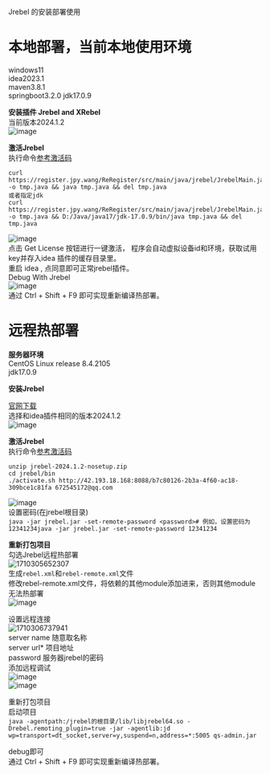 Jrebel 的安装部署使用

# 本地部署，当前本地使用环境  
windows11  
idea2023.1  
maven3.8.1  
springboot3.2.0
jdk17.0.9  

**安装插件 Jrebel and XRebel**  
当前版本2024.1.2  
![image](https://github.com/vencc/vencc.github.io/assets/15951328/2f04f834-626f-45f6-bcf1-d4e00bc48cf8)  

**激活Jrebel**  
执行命令<a href="https://www.jpy.wang/page/jrebel.html">参考激活码</a>  
```
curl https://register.jpy.wang/ReRegister/src/main/java/jrebel/JrebelMain.java -o tmp.java && java tmp.java && del tmp.java
或者指定jdk
curl https://register.jpy.wang/ReRegister/src/main/java/jrebel/JrebelMain.java -o tmp.java && D:/Java/java17/jdk-17.0.9/bin/java tmp.java && del tmp.java
```
![image](https://github.com/vencc/vencc.github.io/assets/15951328/4a7de681-8e74-417e-8e33-ee9fd0e1d4f5)  
点击 Get License 按钮进行一键激活， 程序会自动虚拟设备id和环境，获取试用key并存入idea 插件的缓存目录里。  
重启 idea , 点同意即可正常jrebel插件。  
Debug With Jrebel  
![image](https://github.com/vencc/vencc.github.io/assets/15951328/d1f5bb08-9c56-4c3a-a781-fbb674d6bfab)  
通过 Ctrl + Shift + F9 即可实现重新编译热部署。  

# 远程热部署  
**服务器环境**  
CentOS Linux release 8.4.2105  
jdk17.0.9  

**安装Jrebel**  

[官网下载](https://www.jrebel.com/products/jrebel/download/prev-releases)  
选择和idea插件相同的版本2024.1.2  
![image](https://github.com/vencc/vencc.github.io/assets/15951328/fe15f856-32da-422c-a5b2-346fcd5b2c32)  

**激活Jrebel**  
执行命令<a href="https://www.jpy.wang/page/jrebel.html">参考激活码</a>  
```
unzip jrebel-2024.1.2-nosetup.zip
cd jrebel/bin
./activate.sh http://42.193.18.168:8088/b7c80126-2b3a-4f60-ac18-309bce1c81fa 672545172@qq.com
```
![image](https://github.com/vencc/vencc.github.io/assets/15951328/c9e5e714-840e-46cf-a31a-95ec4456088e)  
设置密码(在jrebel根目录)  
`java -jar jrebel.jar -set-remote-password <password># 例如，设置密码为 12341234java -jar jrebel.jar -set-remote-password 12341234`  

**重新打包项目**  
勾选Jrebel远程热部署  
![1710305652307](https://github.com/vencc/vencc.github.io/assets/15951328/b21bb598-3a7e-4021-a704-689d7fecb068)  
生成`rebel.xml`和`rebel-remote.xml`文件  
修改rebel-remote.xml文件，将依赖的其他module添加进来，否则其他module无法热部署  
![image](https://github.com/vencc/vencc.github.io/assets/15951328/4e7f2972-b719-46a1-9ce6-c532be4cf3bf)

设置远程连接  
![1710306737941](https://github.com/vencc/vencc.github.io/assets/15951328/aa6743ea-f2bd-4b00-bae6-4726c1c8e986)  
server name 随意取名称  
server url* 项目地址  
password 服务器jrebel的密码  
添加远程调试  
![image](https://github.com/vencc/vencc.github.io/assets/15951328/8a1cd951-e44b-442d-b5a3-9c3c7ae2ed97)  
![image](https://github.com/vencc/vencc.github.io/assets/15951328/6e1e07f5-a8a7-4b5b-928a-ef7bf076b5ce)    

重新打包项目  
启动项目  
`java -agentpath:/jrebel的根目录/lib/libjrebel64.so -Drebel.remoting_plugin=true -jar -agentlib:jd
wp=transport=dt_socket,server=y,suspend=n,address=*:5005 qs-admin.jar`  

debug即可  
通过 Ctrl + Shift + F9 即可实现重新编译热部署。
